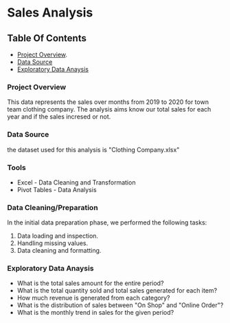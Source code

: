 # Sales Analysis

## Table Of Contents
- [Project Overview](#project-overview).
- [Data Source](#data-source)
- [Exploratory Data Anaysis](#exploratory-data-analysis)



### Project Overview

This data represents the sales over months from 2019 to 2020 for town team clothing company.
The analysis aims know our total sales for each year and if the sales incresed or not.

### Data Source
the dataset used for this analysis is "Clothing Company.xlsx"

### Tools
- Excel - Data Cleaning and Transformation
- Pivot Tables - Data Analysis

### Data Cleaning/Preparation
In the initial data preparation phase, we performed the following tasks:
1. Data loading and inspection.
2. Handling missing values.
3. Data cleaning and formatting.

### Exploratory Data Anaysis
- What is the total sales amount for the entire period?
- What is the total quantity sold and total sales generated for each item?
- How much revenue is generated from each category?
- What is the distribution of sales between "On Shop" and "Online Order"?
- What is the monthly trend in sales for the given period?





